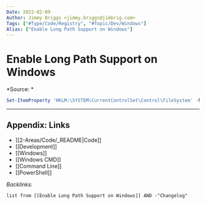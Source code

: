 ```yaml
---
Date: 2022-02-09
Author: Jimmy Briggs <jimmy.briggs@jimbrig.com>
Tags: ["#Type/Code/Registry", "#Topic/Dev/Windows"]
Alias: ["Enable Long Path Support on Windows"]
---
```


# Enable Long Path Support on Windows

*Source: *

```powershell
Set-ItemProperty 'HKLM:\SYSTEM\CurrentControlSet\Control\FileSystem' -Name 'LongPathsEnabled' -Value 1
```

***

## Appendix: Links

- [[2-Areas/Code/_README|Code]]
- [[Development]]
- [[Windows]]
- [[Windows CMD]]
- [[Command Line]]
- [[PowerShell]]

*Backlinks:*

```dataview
list from [[Enable Long Path Support on Windows]] AND -"Changelog"
```